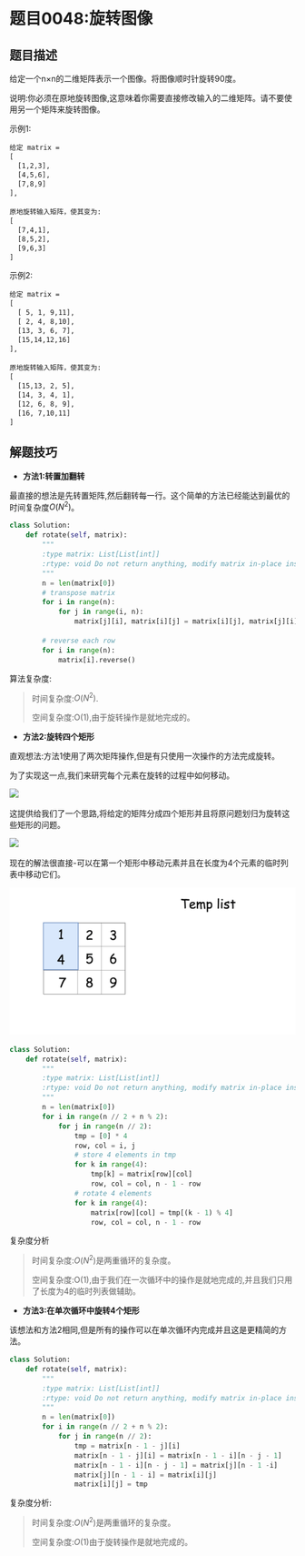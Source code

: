 # 题目0048:旋转图像
## 题目描述

给定一个n×n的二维矩阵表示一个图像。将图像顺时针旋转90度。

说明:你必须在原地旋转图像,这意味着你需要直接修改输入的二维矩阵。请不要使用另一个矩阵来旋转图像。

示例1:

```
给定 matrix = 
[
  [1,2,3],
  [4,5,6],
  [7,8,9]
],

原地旋转输入矩阵，使其变为:
[
  [7,4,1],
  [8,5,2],
  [9,6,3]
]
```

示例2:

```
给定 matrix =
[
  [ 5, 1, 9,11],
  [ 2, 4, 8,10],
  [13, 3, 6, 7],
  [15,14,12,16]
], 

原地旋转输入矩阵，使其变为:
[
  [15,13, 2, 5],
  [14, 3, 4, 1],
  [12, 6, 8, 9],
  [16, 7,10,11]
]
```


## 解题技巧

* **方法1:转置加翻转**

最直接的想法是先转置矩阵,然后翻转每一行。这个简单的方法已经能达到最优的时间复杂度$O(N^2)$。

```python
class Solution:
    def rotate(self, matrix):
        """
        :type matrix: List[List[int]]
        :rtype: void Do not return anything, modify matrix in-place instead.
        """
        n = len(matrix[0])        
        # transpose matrix
        for i in range(n):
            for j in range(i, n):
                matrix[j][i], matrix[i][j] = matrix[i][j], matrix[j][i] 
        
        # reverse each row
        for i in range(n):
            matrix[i].reverse()
```

算法复杂度:

> 时间复杂度:$O(N^2)$.
> 
> 空间复杂度:O(1),由于旋转操作是就地完成的。

* **方法2:旋转四个矩形**

直观想法:方法1使用了两次矩阵操作,但是有只使用一次操作的方法完成旋转。

为了实现这一点,我们来研究每个元素在旋转的过程中如何移动。

![](http://pic.leetcode-cn.com/12605efb60d2efc64e6ecfcf6562a98a49acb3ce696b0c1ad3da46ab8977fa16-48_angles.png)

这提供给我们了一个思路,将给定的矩阵分成四个矩形并且将原问题划归为旋转这些矩形的问题。

![](http://pic.leetcode-cn.com/7a684b207a95188ff6450e4724d6ee8bdf425fc483775a8e30082ed25060dac1-48_rectangles.png)


现在的解法很直接-可以在第一个矩形中移动元素并且在长度为4个元素的临时列表中移动它们。

![](images/rotate_image.gif)

```python
class Solution:
    def rotate(self, matrix):
        """
        :type matrix: List[List[int]]
        :rtype: void Do not return anything, modify matrix in-place instead.
        """
        n = len(matrix[0])
        for i in range(n // 2 + n % 2):
            for j in range(n // 2):
                tmp = [0] * 4
                row, col = i, j
                # store 4 elements in tmp
                for k in range(4):
                    tmp[k] = matrix[row][col]
                    row, col = col, n - 1 - row
                # rotate 4 elements   
                for k in range(4):
                    matrix[row][col] = tmp[(k - 1) % 4]
                    row, col = col, n - 1 - row
```

复杂度分析

> 时间复杂度:$O(N^2)$是两重循环的复杂度。
> 
> 空间复杂度:O(1),由于我们在一次循环中的操作是就地完成的,并且我们只用了长度为4的临时列表做辅助。

* **方法3:在单次循环中旋转4个矩形**

该想法和方法2相同,但是所有的操作可以在单次循环内完成并且这是更精简的方法。

```python
class Solution:
    def rotate(self, matrix):
        """
        :type matrix: List[List[int]]
        :rtype: void Do not return anything, modify matrix in-place instead.
        """
        n = len(matrix[0])        
        for i in range(n // 2 + n % 2):
            for j in range(n // 2):
                tmp = matrix[n - 1 - j][i]
                matrix[n - 1 - j][i] = matrix[n - 1 - i][n - j - 1]
                matrix[n - 1 - i][n - j - 1] = matrix[j][n - 1 -i]
                matrix[j][n - 1 - i] = matrix[i][j]
                matrix[i][j] = tmp
```

复杂度分析:

> 时间复杂度:$O(N^2)$是两重循环的复杂度。
> 
> 空间复杂度:$O(1)$由于旋转操作是就地完成的。